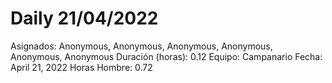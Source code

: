 # Daily 21/04/2022

Asignados: Anonymous, Anonymous, Anonymous, Anonymous, Anonymous, Anonymous
Duración (horas): 0.12
Equipo: Campanario
Fecha: April 21, 2022
Horas Hombre: 0.72
